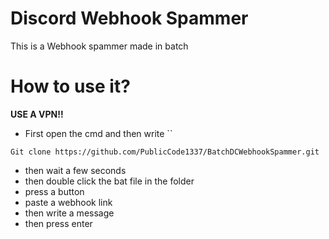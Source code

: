 # Discord Webhook Spammer

This is a Webhook spammer made in batch

# How to use it?
**USE A VPN!!**
- First open the cmd and then write ``

```
Git clone https://github.com/PublicCode1337/BatchDCWebhookSpammer.git
```

- then wait a few seconds 
- then double click the bat file in the folder
- press a button
- paste a webhook link
- then write a message
- then press enter

